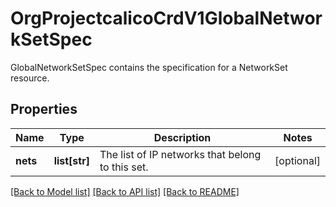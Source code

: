 # OrgProjectcalicoCrdV1GlobalNetworkSetSpec

GlobalNetworkSetSpec contains the specification for a NetworkSet resource.
## Properties
Name | Type | Description | Notes
------------ | ------------- | ------------- | -------------
**nets** | **list[str]** | The list of IP networks that belong to this set. | [optional] 

[[Back to Model list]](../README.md#documentation-for-models) [[Back to API list]](../README.md#documentation-for-api-endpoints) [[Back to README]](../README.md)



